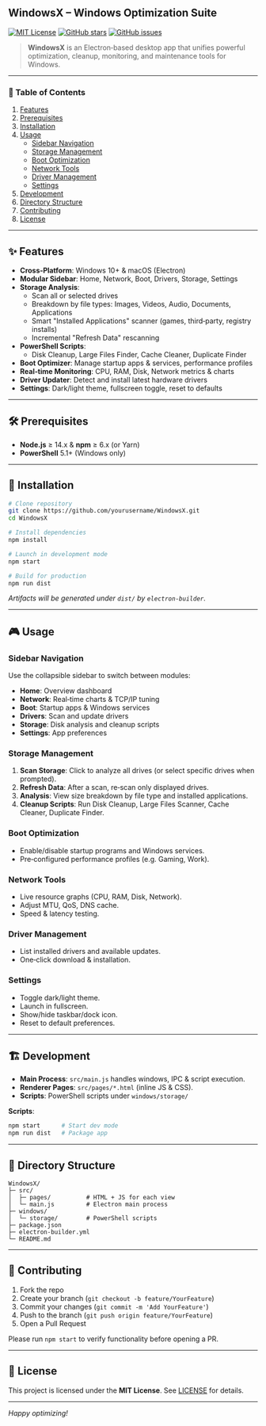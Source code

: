 ## WindowsX – Windows Optimization Suite

[![MIT License](https://img.shields.io/badge/License-MIT-blue.svg)](LICENSE)  [![GitHub stars](https://img.shields.io/github/stars/orafaelmiguel/WindowsX?style=social)](https://github.com/orafaelmiguel/WindowsX/stargazers)  [![GitHub issues](https://img.shields.io/github/issues/orafaelmiguel/WindowsX)](https://github.com/orafaelmiguel/WindowsX/issues)

> **WindowsX** is an Electron‑based desktop app that unifies powerful optimization, cleanup, monitoring, and maintenance tools for Windows.

---

### 📌 Table of Contents
1. [Features](#features)
2. [Prerequisites](#prerequisites)
3. [Installation](#installation)
4. [Usage](#usage)
   - [Sidebar Navigation](#sidebar-navigation)
   - [Storage Management](#storage-management)
   - [Boot Optimization](#boot-optimization)
   - [Network Tools](#network-tools)
   - [Driver Management](#driver-management)
   - [Settings](#settings)
5. [Development](#development)
6. [Directory Structure](#directory-structure)
7. [Contributing](#contributing)
8. [License](#license)

---

## ✨ Features
- **Cross‑Platform**: Windows 10+ & macOS (Electron)
- **Modular Sidebar**: Home, Network, Boot, Drivers, Storage, Settings
- **Storage Analysis**:
  - Scan all or selected drives
  - Breakdown by file types: Images, Videos, Audio, Documents, Applications
  - Smart "Installed Applications" scanner (games, third‑party, registry installs)
  - Incremental "Refresh Data" rescanning
- **PowerShell Scripts**:
  - Disk Cleanup, Large Files Finder, Cache Cleaner, Duplicate Finder
- **Boot Optimizer**: Manage startup apps & services, performance profiles
- **Real‑time Monitoring**: CPU, RAM, Disk, Network metrics & charts
- **Driver Updater**: Detect and install latest hardware drivers
- **Settings**: Dark/light theme, fullscreen toggle, reset to defaults

---

## 🛠 Prerequisites
- **Node.js** ≥ 14.x & **npm** ≥ 6.x (or Yarn)  
- **PowerShell** 5.1+ (Windows only)

---

## 🚀 Installation
```bash
# Clone repository
git clone https://github.com/yourusername/WindowsX.git
cd WindowsX

# Install dependencies
npm install

# Launch in development mode
npm start

# Build for production
npm run dist
```  
*Artifacts will be generated under `dist/` by `electron-builder`.*

---

## 🎮 Usage
### Sidebar Navigation
Use the collapsible sidebar to switch between modules:
- **Home**: Overview dashboard
- **Network**: Real‑time charts & TCP/IP tuning
- **Boot**: Startup apps & Windows services
- **Drivers**: Scan and update drivers
- **Storage**: Disk analysis and cleanup scripts
- **Settings**: App preferences

### Storage Management
1. **Scan Storage**: Click to analyze all drives (or select specific drives when prompted).  
2. **Refresh Data**: After a scan, re‑scan only displayed drives.  
3. **Analysis**: View size breakdown by file type and installed applications.  
4. **Cleanup Scripts**: Run Disk Cleanup, Large Files Scanner, Cache Cleaner, Duplicate Finder.

### Boot Optimization
- Enable/disable startup programs and Windows services.  
- Pre‑configured performance profiles (e.g. Gaming, Work).

### Network Tools
- Live resource graphs (CPU, RAM, Disk, Network).  
- Adjust MTU, QoS, DNS cache.  
- Speed & latency testing.

### Driver Management
- List installed drivers and available updates.  
- One‑click download & installation.

### Settings
- Toggle dark/light theme.  
- Launch in fullscreen.  
- Show/hide taskbar/dock icon.  
- Reset to default preferences.

---

## 🏗 Development
- **Main Process**: `src/main.js` handles windows, IPC & script execution.  
- **Renderer Pages**: `src/pages/*.html` (inline JS & CSS).  
- **Scripts**: PowerShell scripts under `windows/storage/`

**Scripts**:
```bash
npm start      # Start dev mode
npm run dist   # Package app
```

---

## 📁 Directory Structure
```
WindowsX/
├─ src/
│  ├─ pages/          # HTML + JS for each view
│  └─ main.js         # Electron main process
├─ windows/
│  └─ storage/        # PowerShell scripts
├─ package.json
├─ electron-builder.yml
└─ README.md
```

---

## 🤝 Contributing
1. Fork the repo  
2. Create your branch (`git checkout -b feature/YourFeature`)  
3. Commit your changes (`git commit -m 'Add YourFeature'`)  
4. Push to the branch (`git push origin feature/YourFeature`)  
5. Open a Pull Request

Please run `npm start` to verify functionality before opening a PR.

---

## 📄 License
This project is licensed under the **MIT License**. See [LICENSE](LICENSE) for details.

---

*Happy optimizing!*

























